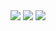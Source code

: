 
<img src="https://github.com/user-attachments/assets/1a59c7b2-11e7-492d-bf9e-f923c58d00b8">
<img src="https://github.com/user-attachments/assets/02fdbe9d-0818-4143-829e-60d46a3223c5">
<img src="https://github.com/user-attachments/assets/d95d7598-75d9-414e-b42e-c6ddd9b14480">

